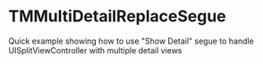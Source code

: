 TMMultiDetailReplaceSegue
=========================

Quick example showing how to use "Show Detail" segue to handle UISplitViewController with multiple detail views
